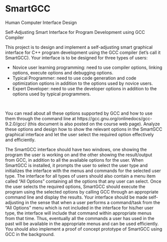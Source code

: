 # SmartGCC
Human Computer Interface Design

Self-Adjusting Smart Interface for Program Development using GCC Compiler
<p>This project is to design and implement a self-adjusting smart graphical interface for C++ program development using the GCC compiler (let’s call it SmartGCC). Your interface is to be designed for three types of users:</p>
<ul>
<li> Novice user learning programming: need to use compiler options, linking options, execute options and debugging options.</li>
<li> Typical Programmer: need to use code generation and code optimization options in addition to the options used by novice users.</li>
<li> Expert Developer: need to use the developer options in addition to the options used by typical programmers.</li></ul><br>
<p>You can read about all these options supported by GCC and how to use them through the command line at https://gcc.gnu.org/onlinedocs/gcc-9.2.0/gcc/ (this document is also posted on the course web page). Analyze these options and design how to show the relevant options in the SmartGCC graphical interface and let the user select the required option effectively and efficiently.</p>
<p>The SmartGCC interface should have two windows, one showing the program the user is working on and the other showing the result/output from GCC, in addition to all the available options for the user. When SmartGCC is installed, it prompts the user to select the user type and initializes the interface with the menus and commands for the selected user type. The interface for all types of users should also contain a menu item called “All Options” containing all the options that any user can select. Once the user selects the required options, SmartGCC should execute the program using the selected options by calling GCC through an appropriate command line and display the results. Your interface should be made self-adjusting in the sense that when a user performs a command/task from the “All Options” menu which is not included in the interface for his/her user type, the interface will include that command within appropriate menus from that time. Thus, eventually all the commands a user has used in the past will be available in the appropriate menus and can be used efficiently. You should also implement a proof of concept prototype of SmartGCC using GCC in the background.</p>

